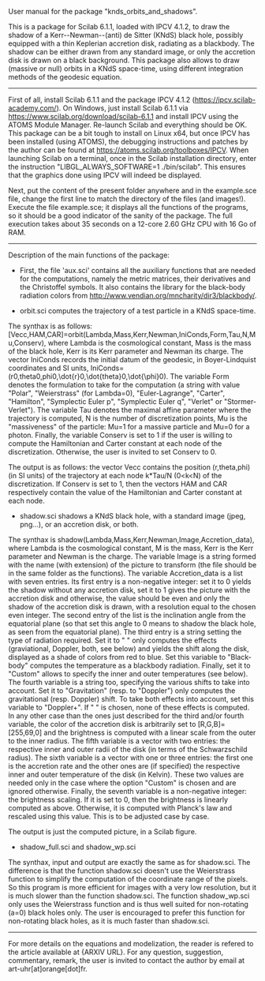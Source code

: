 User manual for the package "knds_orbits_and_shadows".

This is a package for Scilab 6.1.1, loaded with IPCV 4.1.2, to draw the shadow of a Kerr--Newman--(anti) de Sitter (KNdS) black hole, possibly equipped with a thin Keplerian accretion disk, radiating as a blackbody. The shadow can be either drawn from any standard image, or only the accretion disk is drawn on a black background.
This package also allows to draw (massive or null) orbits in a KNdS space-time, using different integration methods of the geodesic equation.

---------------------------------------------------------------------------------------------------

First of all, install Scilab 6.1.1 and the package IPCV 4.1.2 (https://ipcv.scilab-academy.com/).
On Windows, just install Scilab 6.1.1 via https://www.scilab.org/download/scilab-6.1.1 and install IPCV using the ATOMS Module Manager. Re-launch Scilab and everything should be OK.
This package can be a bit tough to install on Linux x64, but once IPCV has been installed (using ATOMS), the debugging instructions and patches by the author can be found at https://atoms.scilab.org/toolboxes/IPCV.
When launching Scilab on a terminal, once in the Scilab installation directory, enter the instruction "LIBGL_ALWAYS_SOFTWARE=1 ./bin/scilab".
This ensures that the graphics done using IPCV will indeed be displayed.

Next, put the content of the present folder anywhere and in the example.sce file, change the first line to match the directory of the files (and images!).
Execute the file example.sce; it displays all the functions of the programs, so it should be a good indicator of the sanity of the package. The full execution takes about 35 seconds on a 12-core 2.60 GHz CPU with 16 Go of RAM.

---------------------------------------------------------------------------------------------------

Description of the main functions of the package:


- First, the file 'aux.sci' contains all the auxiliary functions that are needed for the computations, namely the metric matrices, their derivatives and the Christoffel symbols.
It also contains the library for the black-body radiation colors from http://www.vendian.org/mncharity/dir3/blackbody/.


- orbit.sci computes the trajectory of a test particle in a KNdS space-time.

The synthax is as follows: [Vecc,HAM,CAR]=orbit(Lambda,Mass,Kerr,Newman,IniConds,Form,Tau,N,Mu,Conserv), where Lambda is the cosmological constant, Mass is the mass of the black hole, Kerr is its Kerr parameter and Newman its charge.
The vector IniConds records the initial datum of the geodesic, in Boyer-Lindquist coordinates and SI units, IniConds=(r0,theta0,phi0,\dot{r}0,\dot{theta}0,\dot{\phi}0).
The variable Form denotes the formulation to take for the computation (a string with value "Polar", "Weierstrass" (for Lambda=0), "Euler-Lagrange", "Carter", "Hamilton", "Symplectic Euler p", "Symplectic Euler q", "Verlet" or "Stormer-Verlet").
The variable Tau denotes the maximal affine parameter where the trajectory is computed, N is the number of discretization points, Mu is the "massiveness" of the particle: Mu=1 for a massive particle and Mu=0 for a photon.
Finally, the variable Conserv is set to 1 if the user is willing to compute the Hamiltonian and Carter constant at each node of the discretization. Otherwise, the user is invited to set Conserv to 0.

The output is as follows: the vector Vecc contains the position (r,theta,phi) (in SI units) of the trajectory at each node k*Tau/N (0<k<N) of the discretization. 
If Conserv is set to 1, then the vectors HAM and CAR respectively contain the value of the Hamiltonian and Carter constant at each node.


- shadow.sci shadows a KNdS black hole, with a standard image (jpeg, png...), or an accretion disk, or both.

The synthax is shadow(Lambda,Mass,Kerr,Newman,Image,Accretion_data), where Lambda is the cosmological constant, M is the mass, Kerr is the Kerr parameter and Newman is the charge.
The variable Image is a string formed with the name (with extension) of the picture to transform (the file should be in the same folder as the functions).
The variable Accretion_data is a list with seven entries.
Its first entry is a non-negative integer: set it to 0 yields the shadow without any accretion disk, set it to 1 gives the picture with the accretion disk and otherwise, the value should be even and only the shadow of the accretion disk is drawn, with a resolution equal to the chosen even integer.
The second entry of the list is the inclination angle from the equatorial plane (so that set this angle to 0 means to shadow the black hole, as seen from the equatorial plane).
The third entry is a string setting the type of radiation required. Set it to " " only computes the effects (graviational, Doppler, both, see below) and yields the shift along the disk, displayed as a shade of colors from red to blue.
    Set this variable to "Black-body" computes the temperature as a blackbody radiation. Finally, set it to "Custom" allows to specify the inner and outer temperatures (see below).
The fourth variable is a string too, specifying the various shifts to take into account. Set it to "Gravitation" (resp. to "Doppler") only computes the gravitational (resp. Doppler) shift. To take both effects into account, set this variable to "Doppler+". If " " is chosen, none of these effects is computed.
    In any other case than the ones just described for the third and/or fourth variable, the color of the accretion disk is arbitrarily set to [R,G,B]=[255,69,0] and the brightness is computed with a linear scale from the outer to the inner radius.
The fifth variable is a vector with two entries: the respective inner and outer radii of the disk (in terms of the Schwarzschild radius).
The sixth variable is a vector with one or three entries: the first one is the accretion rate and the other ones are (if specified) the respective inner and outer temperature of the disk (in Kelvin). These two values are needed only in the case where the option "Custom" is chosen and are ignored otherwise.
Finally, the seventh variable is a non-negative integer: the brightness scaling. If it is set to 0, then the brightness is linearly computed as above. Otherwise, it is computed with Planck's law and rescaled using this value. This is to be adjusted case by case.

The output is just the computed picture, in a Scilab figure.


- shadow_full.sci and shadow_wp.sci

The synthax, input and output are exactly the same as for shadow.sci.
The difference is that the function shadow.sci doesn't use the Weierstrass function to simplify the computation of the coordinate range of the pixels. So this program is more efficient for images with a very low resolution, but it is much slower than the function shadow.sci.
The function shadow_wp.sci only uses the Weierstrass function and is thus well suited for non-rotating (a=0) black holes only. The user is encouraged to prefer this function for non-rotating black holes, as it is much faster than shadow.sci.

---------------------------------------------------------------------------------------------------

For more details on the equations and modelization, the reader is refered to the article available at {ARXIV URL}.
For any question, suggestion, commentary, remark, the user is invited to contact the author by email at art-uhr[at]orange[dot]fr.

